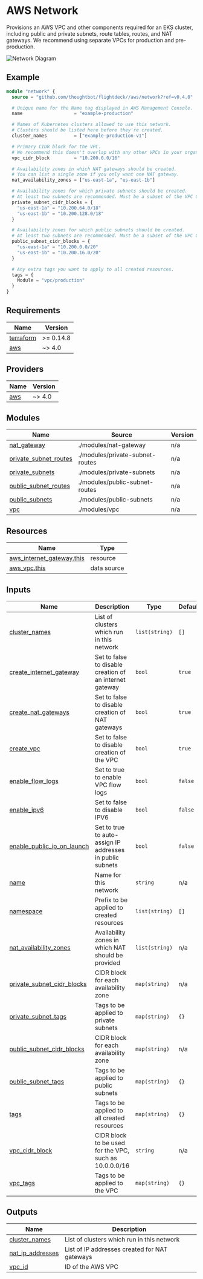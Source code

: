 # AWS Network

Provisions an AWS VPC and other components required for an EKS cluster,
including public and private subnets, route tables, routes, and NAT gateways. We
recommend using separate VPCs for production and pre-production.

![Network Diagram](../../docs/aws-vpc.png)

## Example

```terraform
module "network" {
  source = "github.com/thoughtbot/flightdeck//aws/network?ref=v0.4.0"

  # Unique name for the Name tag displayed in AWS Management Console.
  name                   = "example-production"

  # Names of Kubernetes clusters allowed to use this network.
  # Clusters should be listed here before they're created.
  cluster_names          = ["example-production-v1"]

  # Primary CIDR block for the VPC.
  # We recommend this doesn't overlap with any other VPCs in your organization.
  vpc_cidr_block         = "10.200.0.0/16"

  # Availability zones in which NAT gateways should be created.
  # You can list a single zone if you only want one NAT gateway.
  nat_availability_zones = ["us-east-1a", "us-east-1b"]

  # Availability zones for which private subnets should be created.
  # At least two subnets are recommended. Must be a subset of the VPC CIDR.
  private_subnet_cidr_blocks = {
    "us-east-1a" = "10.200.64.0/18"
    "us-east-1b" = "10.200.128.0/18"
  }

  # Availability zones for which public subnets should be created.
  # At least two subnets are recommended. Must be a subset of the VPC CIDR.
  public_subnet_cidr_blocks = {
    "us-east-1a" = "10.200.0.0/20"
    "us-east-1b" = "10.200.16.0/20"
  }

  # Any extra tags you want to apply to all created resources.
  tags = {
    Module = "vpc/production"
  }
}
```

<!-- BEGIN_TF_DOCS -->
## Requirements

| Name | Version |
|------|---------|
| <a name="requirement_terraform"></a> [terraform](#requirement\_terraform) | >= 0.14.8 |
| <a name="requirement_aws"></a> [aws](#requirement\_aws) | ~> 4.0 |

## Providers

| Name | Version |
|------|---------|
| <a name="provider_aws"></a> [aws](#provider\_aws) | ~> 4.0 |

## Modules

| Name | Source | Version |
|------|--------|---------|
| <a name="module_nat_gateway"></a> [nat\_gateway](#module\_nat\_gateway) | ./modules/nat-gateway | n/a |
| <a name="module_private_subnet_routes"></a> [private\_subnet\_routes](#module\_private\_subnet\_routes) | ./modules/private-subnet-routes | n/a |
| <a name="module_private_subnets"></a> [private\_subnets](#module\_private\_subnets) | ./modules/private-subnets | n/a |
| <a name="module_public_subnet_routes"></a> [public\_subnet\_routes](#module\_public\_subnet\_routes) | ./modules/public-subnet-routes | n/a |
| <a name="module_public_subnets"></a> [public\_subnets](#module\_public\_subnets) | ./modules/public-subnets | n/a |
| <a name="module_vpc"></a> [vpc](#module\_vpc) | ./modules/vpc | n/a |

## Resources

| Name | Type |
|------|------|
| [aws_internet_gateway.this](https://registry.terraform.io/providers/hashicorp/aws/latest/docs/resources/internet_gateway) | resource |
| [aws_vpc.this](https://registry.terraform.io/providers/hashicorp/aws/latest/docs/data-sources/vpc) | data source |

## Inputs

| Name | Description | Type | Default | Required |
|------|-------------|------|---------|:--------:|
| <a name="input_cluster_names"></a> [cluster\_names](#input\_cluster\_names) | List of clusters which run in this network | `list(string)` | `[]` | no |
| <a name="input_create_internet_gateway"></a> [create\_internet\_gateway](#input\_create\_internet\_gateway) | Set to false to disable creation of an internet gateway | `bool` | `true` | no |
| <a name="input_create_nat_gateways"></a> [create\_nat\_gateways](#input\_create\_nat\_gateways) | Set to false to disable creation of NAT gateways | `bool` | `true` | no |
| <a name="input_create_vpc"></a> [create\_vpc](#input\_create\_vpc) | Set to false to disable creation of the VPC | `bool` | `true` | no |
| <a name="input_enable_flow_logs"></a> [enable\_flow\_logs](#input\_enable\_flow\_logs) | Set to true to enable VPC flow logs | `bool` | `false` | no |
| <a name="input_enable_ipv6"></a> [enable\_ipv6](#input\_enable\_ipv6) | Set to false to disable IPV6 | `bool` | `false` | no |
| <a name="input_enable_public_ip_on_launch"></a> [enable\_public\_ip\_on\_launch](#input\_enable\_public\_ip\_on\_launch) | Set to true to auto-assign IP addresses in public subnets | `bool` | `false` | no |
| <a name="input_name"></a> [name](#input\_name) | Name for this network | `string` | n/a | yes |
| <a name="input_namespace"></a> [namespace](#input\_namespace) | Prefix to be applied to created resources | `list(string)` | `[]` | no |
| <a name="input_nat_availability_zones"></a> [nat\_availability\_zones](#input\_nat\_availability\_zones) | Availability zones in which NAT should be provided | `list(string)` | n/a | yes |
| <a name="input_private_subnet_cidr_blocks"></a> [private\_subnet\_cidr\_blocks](#input\_private\_subnet\_cidr\_blocks) | CIDR block for each availability zone | `map(string)` | n/a | yes |
| <a name="input_private_subnet_tags"></a> [private\_subnet\_tags](#input\_private\_subnet\_tags) | Tags to be applied to private subnets | `map(string)` | `{}` | no |
| <a name="input_public_subnet_cidr_blocks"></a> [public\_subnet\_cidr\_blocks](#input\_public\_subnet\_cidr\_blocks) | CIDR block for each availability zone | `map(string)` | n/a | yes |
| <a name="input_public_subnet_tags"></a> [public\_subnet\_tags](#input\_public\_subnet\_tags) | Tags to be applied to public subnets | `map(string)` | `{}` | no |
| <a name="input_tags"></a> [tags](#input\_tags) | Tags to be applied to all created resources | `map(string)` | `{}` | no |
| <a name="input_vpc_cidr_block"></a> [vpc\_cidr\_block](#input\_vpc\_cidr\_block) | CIDR block to be used for the VPC, such as 10.0.0.0/16 | `string` | n/a | yes |
| <a name="input_vpc_tags"></a> [vpc\_tags](#input\_vpc\_tags) | Tags to be applied to the VPC | `map(string)` | `{}` | no |

## Outputs

| Name | Description |
|------|-------------|
| <a name="output_cluster_names"></a> [cluster\_names](#output\_cluster\_names) | List of clusters which run in this network |
| <a name="output_nat_ip_addresses"></a> [nat\_ip\_addresses](#output\_nat\_ip\_addresses) | List of IP addresses created for NAT gateways |
| <a name="output_vpc_id"></a> [vpc\_id](#output\_vpc\_id) | ID of the AWS VPC |
<!-- END_TF_DOCS -->